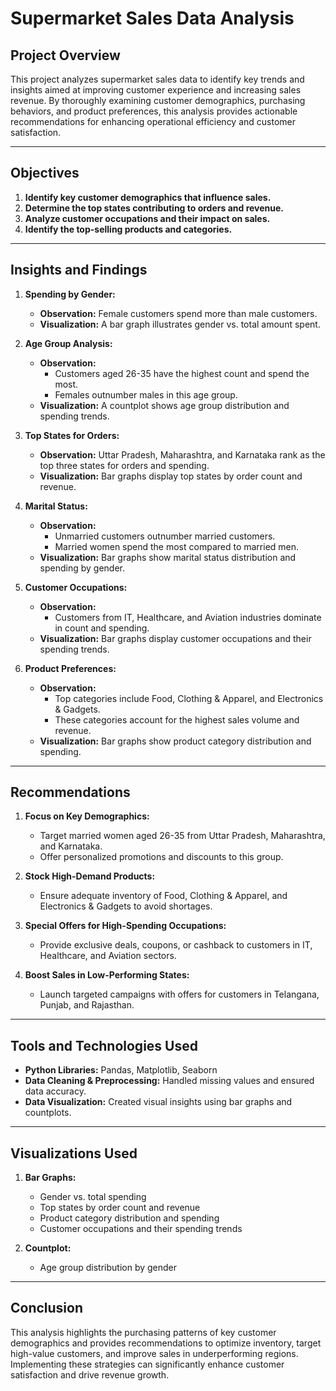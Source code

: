 # Supermarket Sales Data Analysis

## Project Overview

This project analyzes supermarket sales data to identify key trends and insights aimed at improving customer experience and increasing sales revenue. By thoroughly examining customer demographics, purchasing behaviors, and product preferences, this analysis provides actionable recommendations for enhancing operational efficiency and customer satisfaction.

---

## Objectives

1. **Identify key customer demographics that influence sales.**
2. **Determine the top states contributing to orders and revenue.**
3. **Analyze customer occupations and their impact on sales.**
4. **Identify the top-selling products and categories.**

---

## Insights and Findings

1. **Spending by Gender:**
   - **Observation:** Female customers spend more than male customers.
   - **Visualization:** A bar graph illustrates gender vs. total amount spent.

2. **Age Group Analysis:**
   - **Observation:**
     - Customers aged 26-35 have the highest count and spend the most.
     - Females outnumber males in this age group.
   - **Visualization:** A countplot shows age group distribution and spending trends.

3. **Top States for Orders:**
   - **Observation:** Uttar Pradesh, Maharashtra, and Karnataka rank as the top three states for orders and spending.
   - **Visualization:** Bar graphs display top states by order count and revenue.

4. **Marital Status:**
   - **Observation:**
     - Unmarried customers outnumber married customers.
     - Married women spend the most compared to married men.
   - **Visualization:** Bar graphs show marital status distribution and spending by gender.

5. **Customer Occupations:**
   - **Observation:**
     - Customers from IT, Healthcare, and Aviation industries dominate in count and spending.
   - **Visualization:** Bar graphs display customer occupations and their spending trends.

6. **Product Preferences:**
   - **Observation:**
     - Top categories include Food, Clothing & Apparel, and Electronics & Gadgets.
     - These categories account for the highest sales volume and revenue.
   - **Visualization:** Bar graphs show product category distribution and spending.

---

## Recommendations

1. **Focus on Key Demographics:**
   - Target married women aged 26-35 from Uttar Pradesh, Maharashtra, and Karnataka.
   - Offer personalized promotions and discounts to this group.

2. **Stock High-Demand Products:**
   - Ensure adequate inventory of Food, Clothing & Apparel, and Electronics & Gadgets to avoid shortages.

3. **Special Offers for High-Spending Occupations:**
   - Provide exclusive deals, coupons, or cashback to customers in IT, Healthcare, and Aviation sectors.

4. **Boost Sales in Low-Performing States:**
   - Launch targeted campaigns with offers for customers in Telangana, Punjab, and Rajasthan.

---

## Tools and Technologies Used

- **Python Libraries:** Pandas, Matplotlib, Seaborn
- **Data Cleaning & Preprocessing:** Handled missing values and ensured data accuracy.
- **Data Visualization:** Created visual insights using bar graphs and countplots.

---

## Visualizations Used

1. **Bar Graphs:**
   - Gender vs. total spending
   - Top states by order count and revenue
   - Product category distribution and spending
   - Customer occupations and their spending trends

2. **Countplot:**
   - Age group distribution by gender

---

## Conclusion

This analysis highlights the purchasing patterns of key customer demographics and provides recommendations to optimize inventory, target high-value customers, and improve sales in underperforming regions. Implementing these strategies can significantly enhance customer satisfaction and drive revenue growth.
